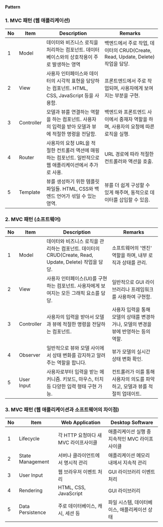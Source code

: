 #### Pattern

### 1. MVC 패턴 (웹 애플리케이션)
| No | Item |Description| Remarks|
|---|---|---|---|
| 1  | Model| 데이터와 비즈니스 로직을 처리하는 컴포넌트. 데이터베이스와의 상호작용이 주로 발생하는 영역| 백엔드에서 주로 작업, 데이터의 CRUD(Create, Read, Update, Delete) 작업을 담당.|
| 2 | View| 사용자 인터페이스와 데이터의 시각적 표현을 담당하는 컴포넌트. HTML, CSS, JavaScript 등을 사용함.| 프론트엔드에서 주로 작업되며, 사용자에게 보여지는 부분을 구현.|
| 3  | Controller| 모델과 뷰를 연결하는 역할을 하는 컴포넌트. 사용자의 입력을 받아 모델과 뷰에 적절한 명령을 전달함. | 백엔드와 프론트엔드 사이에서 중재자 역할을 하며, 사용자의 요청에 따른 로직을 실행.|
| 4  | Router| 사용자의 요청 URL을 적절한 컨트롤러 액션에 매핑하는 컴포넌트. 일반적으로 웹 애플리케이션에서 추가로 사용.| URL 경로에 따라 적절한 컨트롤러와 액션을 호출.|
| 5  | Template  | 뷰를 생성하기 위한 템플릿 파일들. HTML, CSS와 백엔드 언어가 섞일 수 있는 영역.| 뷰를 더 쉽게 구성할 수 있게 해주며, 동적으로 데이터를 삽입할 수 있음.|

### 2. MVC 패턴 (소프트웨어)
| No | Item | Description | Remarks|
|---|---|---|---|
| 1  | Model | 데이터와 비즈니스 로직을 관리하는 컴포넌트. 데이터의 CRUD(Create, Read, Update, Delete) 작업을 담당.| 소프트웨어의 '엔진' 역할을 하며, 내부 로직과 상태를 관리.|
| 2  | View | 사용자 인터페이스(UI)를 구현하는 컴포넌트. 사용자에게 보여지는 모든 그래픽 요소를 담당.| 일반적으로 GUI 라이브러리나 프레임워크를 사용하여 구현함.|
| 3  | Controller| 사용자의 입력을 받아서 모델과 뷰에 적절한 명령을 전달하는 컴포넌트.| 사용자 입력을 통해 모델의 상태를 변경하거나, 모델의 변경을 뷰에 반영하는 등의 역할.|
| 4  | Observer  | 일반적으로 뷰와 모델 사이에서 상태 변화를 감지하고 알려주는 역할을 합니다.| 뷰가 모델의 실시간 상태 변화 확인.|
| 5  | User Input| 사용자로부터 입력을 받는 메커니즘. 키보드, 마우스, 터치 등 다양한 입력 형태 구현 가능.| 컨트롤러가 이를 통해 사용자의 의도를 파악하고, 모델과 뷰를 적절히 업데이트.|

### 3. MVC 패턴 (웹 애플리케이션과 소프트웨어의 차이점)
| No | Item | Web Application| Desktop Software|
|---|---|---|---|
| 1  | Lifecycle | 각 HTTP 요청마다 새 MVC 라이프사이클 | 애플리케이션 실행 중 지속적인 MVC 라이프사이클 |
| 2  | State Management| 서버나 클라이언트에서 명시적 관리 | 애플리케이션 메모리 내에서 지속적 관리|
| 3  | User Input | 웹 브라우저 이벤트 처리| GUI 라이브러리 이벤트 처리|
| 4  | Rendering | HTML, CSS, JavaScript | GUI 라이브러리|
| 5  | Data Persistence| 주로 데이터베이스, 캐시, 세션 등| 파일 시스템, 데이터베이스, 애플리케이션 상태 |